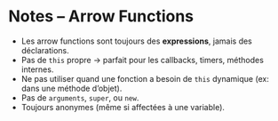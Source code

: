 # Notes – Arrow Functions

- Les arrow functions sont toujours des **expressions**, jamais des déclarations.
- Pas de `this` propre → parfait pour les callbacks, timers, méthodes internes.
- Ne pas utiliser quand une fonction a besoin de `this` dynamique (ex: dans une méthode d’objet).
- Pas de `arguments`, `super`, ou `new`.
- Toujours anonymes (même si affectées à une variable).
